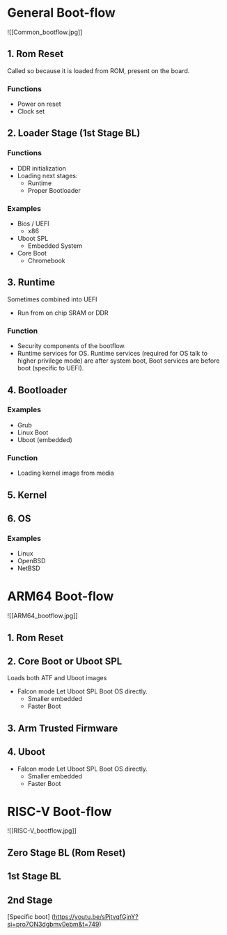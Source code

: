 # General Boot-flow
![[Common_bootflow.jpg]]
## 1. Rom Reset 
Called so because it is loaded from ROM, present on the board.
### Functions 
- Power on reset
- Clock set

## 2. Loader Stage (1st Stage BL)
### Functions
 - DDR initialization
 - Loading next stages:
	 - Runtime
	 - Proper Bootloader
### Examples
- Bios / UEFI
	- x86 
- Uboot SPL
	- Embedded System
- Core Boot
	- Chromebook


## 3. Runtime
Sometimes combined into UEFI 
- Run from on chip SRAM or DDR 
### Function
- Security components of the bootflow.
- Runtime services for OS.
Runtime services (required for OS talk to higher privilege mode) are after system boot, Boot services are before boot (specific to UEFI).

  
## 4. Bootloader
### Examples
- Grub 
- Linux Boot
- Uboot (embedded)
### Function
- Loading kernel image from media

## 5. Kernel
## 6. OS
### Examples
- Linux
- OpenBSD
- NetBSD



# ARM64 Boot-flow
![[ARM64_bootflow.jpg]]
## 1. Rom Reset
## 2. Core Boot or Uboot SPL
Loads both ATF and Uboot images
- Falcon mode
	Let Uboot SPL Boot OS directly.
	- Smaller embedded
	- Faster Boot
## 3. Arm Trusted Firmware
## 4. Uboot
- Falcon mode
	Let Uboot SPL Boot OS directly.
	- Smaller embedded
	- Faster Boot

# RISC-V Boot-flow
![[RISC-V_bootflow.jpg]]
## Zero Stage BL (Rom Reset)
## 1st Stage BL 
## 2nd Stage

[Specific boot] (https://youtu.be/sPjtvqfGjnY?si=pro7ON3dgbmv0ebm&t=749)



